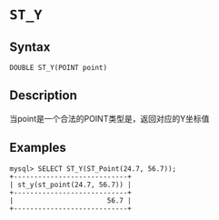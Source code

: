 # `ST_Y`

## Syntax

`DOUBLE ST_Y(POINT point)`

## Description

当point是一个合法的POINT类型是，返回对应的Y坐标值

## Examples

```
mysql> SELECT ST_Y(ST_Point(24.7, 56.7));
+----------------------------+
| st_y(st_point(24.7, 56.7)) |
+----------------------------+
|                       56.7 |
+----------------------------+
```

